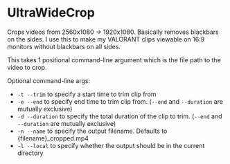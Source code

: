 # UltraWideCrop

Crops videos from 2560x1080 -> 1920x1080. Basically removes blackbars on the sides. I use this to make my VALORANT clips viewable on 16:9 monitors without blackbars on all sides.

This takes 1 positional command-line argument which is the file path to the video to crop.

Optional command-line args:
- `-t --trim` to specify a start time to trim clip from
- `-e --end` to specify end time to trim clip from. (`--end` and `--duration` are mutually exclusive)
- `-d --duration` to specify the total duration of the clip to trim. (`--end` and `--duration` are mutually exclusive)
- `-n --name` to specify the output filename. Defaults to {filename}_cropped.mp4
- `-l --local` to specify whether the output should be in the current directory
